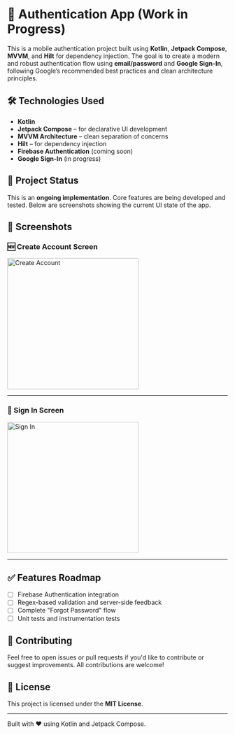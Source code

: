 # 🔐 Authentication App (Work in Progress)

This is a mobile authentication project built using **Kotlin**, **Jetpack Compose**, **MVVM**, and **Hilt** for dependency injection. The goal is to create a modern and robust authentication flow using **email/password** and **Google Sign-In**, following Google’s recommended best practices and clean architecture principles.

## 🛠️ Technologies Used

- **Kotlin**
- **Jetpack Compose** – for declarative UI development
- **MVVM Architecture** – clean separation of concerns
- **Hilt** – for dependency injection
- **Firebase Authentication** (coming soon)
- **Google Sign-In** (in progress)

## 🚧 Project Status

This is an **ongoing implementation**. Core features are being developed and tested. Below are screenshots showing the current UI state of the app.

## 📱 Screenshots

### 🆕 Create Account Screen
<img src="https://raw.githubusercontent.com/your-username/your-repo/main/ca.png" alt="Create Account" width="300"/>

---

### 🔐 Sign In Screen
<img src="https://raw.githubusercontent.com/your-username/your-repo/main/Screenshot_20250529_182117.png" alt="Sign In" width="300"/>

---

## ✅ Features Roadmap

- [ ] Firebase Authentication integration  
- [ ] Regex-based validation and server-side feedback  
- [ ] Complete "Forgot Password" flow  
- [ ] Unit tests and instrumentation tests  

## 🤝 Contributing

Feel free to open issues or pull requests if you'd like to contribute or suggest improvements. All contributions are welcome!

## 📄 License

This project is licensed under the **MIT License**.

---

Built with ❤️ using Kotlin and Jetpack Compose.
